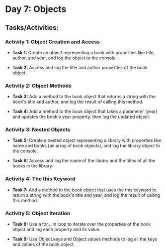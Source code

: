 # Day 7: Objects

## Tasks/Activities:

### Activity 1: Object Creation and Access

- __Task 1:__ Create an object representing a book with properties like title, author, and year, and log the object to the console.

- __Task 2:__ Access and log the title and author properties of the book object.

### Activity 2: Object Methods

- __Task 3:__ Add a method to the book object that returns a string with the book's title and author, and log the result of calling this method.

- __Task 4:__ Add a method to the book object that takes a parameter (year) and updates the book's year property, then log the updated object.

### Activity 3: Nested Objects

- __Task 5:__ Create a nested object representing a library with properties like name and books (an array of book objects), and log the library object to the console.

- __Task 6:__ Access and log the name of the library and the titles of all the books in the library.

### Activity 4: The this Keyword

- __Task 7:__ Add a method to the book object that uses the this keyword to return a string with the book's title and year, and log the result of calling this method.

### Activity 5: Object Iteration

- __Task 8:__ Use a for... in loop to iterate over the properties of the book object and log each property and its value.

- __Task 9:__ Use Object.keys and Object.values methods to log all the keys and values of the book object.